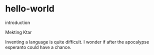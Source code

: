 # hello-world
introduction

Mekting Ktar

Inventing a language is quite difficult. 
I wonder if after the apocalypse esperanto could have a chance. 
